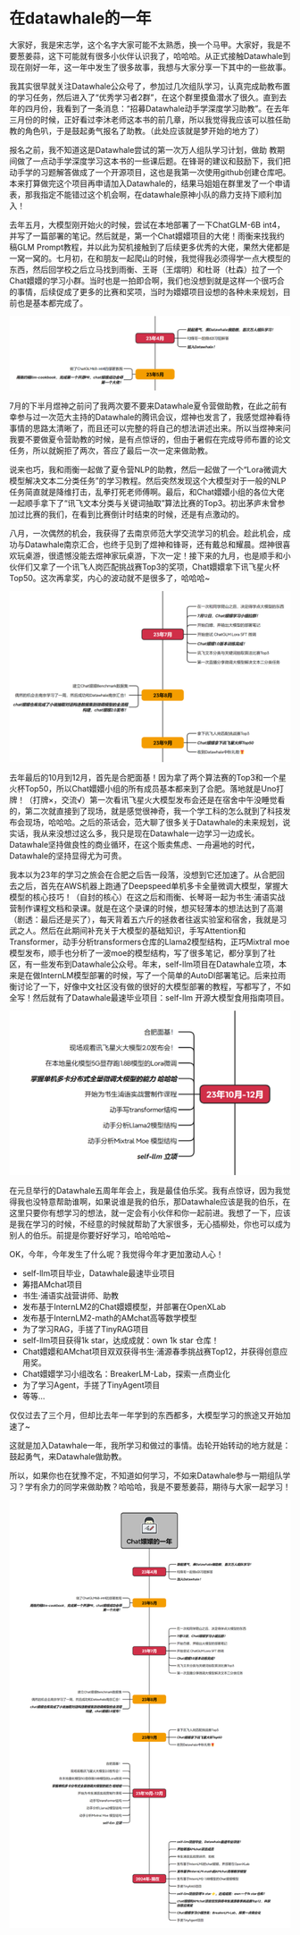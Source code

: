 # 在datawhale的一年

大家好，我是宋志学，这个名字大家可能不太熟悉，换一个马甲。大家好，我是不要葱姜蒜，这下可能就有很多小伙伴认识我了，哈哈哈。从正式接触Datawhale到现在刚好一年，这一年中发生了很多故事，我想与大家分享一下其中的一些故事。

我其实很早就关注Datawhale公众号了，参加过几次组队学习，认真完成助教布置的学习任务，然后进入了“优秀学习者2群”，在这个群里摸鱼潜水了很久。直到去年的四月份，我看到了一条消息：“招募Datawhale动手学深度学习助教”。在去年三月份的时候，正好看过李沐老师这本书的前几章，所以我觉得我应该可以胜任助教的角色叭，于是鼓起勇气报名了助教。（此处应该就是梦开始的地方了）

报名之前，我不知道这是Datawhale尝试的第一次万人组队学习计划，做助
教期间做了一点动手学深度学习这本书的一些课后题。在锋哥的建议和鼓励下，我们把动手学的习题解答做成了一个开源项目，这也是我第一次使用github创建仓库吧。本来打算做完这个项目再申请加入Datawhale的，结果马姐姐在群里发了一个申请表，那我指定不能错过这个机会啊，在datawhale原神小队的鼎力支持下顺利加入！

去年五月，大模型刚开始火的时候，尝试在本地部署了一下ChatGLM-6B int4，并写了一篇部署的笔记。然后就是，第一个Chat嬛嬛项目的大佬！雨衡来找我约稿GLM Prompt教程，并以此为契机接触到了后续更多优秀的大佬，果然大佬都是一窝一窝的。七月初，在和朋友一起爬山的时候，我觉得我必须得学一点大模型的东西，然后回学校之后立马找到雨衡、王哥（王熠明）和杜哥（杜森）拉了一个Chat嬛嬛的学习小群。当时也是一拍即合啊，我们也没想到就是这样一个很巧合的事情，后续促成了更多的比赛和奖项，当时为嬛嬛项目设想的各种未来规划，目前也是基本都完成了。

![alt text](./images/4-5.png)

7月的下半月煜神之前问了我两次要不要来Datawhale夏令营做助教，在此之前有幸参与过一次范大主持的Datawhale的腾讯会议，煜神也发言了，我感觉煜神看待事情的思路太清晰了，而且还可以完整的将自己的想法讲述出来。所以当煜神来问我要不要做夏令营助教的时候，是有点惊讶的，但由于暑假在完成导师布置的论文任务，所以就婉拒了两次，答应了最后一次一定来做助教。

说来也巧，我和雨衡一起做了夏令营NLP的助教，然后一起做了一个“Lora微调大模型解决文本二分类任务”的学习教程。然后突然发现这个大模型对于一般的NLP任务简直就是降维打击，乱拳打死老师傅啊。最后，和Chat嬛嬛小组的各位大佬一起顺手拿下了“讯飞文本分类与关键词抽取”算法比赛的Top3。初出茅庐未曾参加过比赛的我们，在看到比赛倒计时结束的时候，还是有点激动的。

八月，一次偶然的机会，我获得了去南京师范大学交流学习的机会。趁此机会，成功与Datawhale南京汇合，也终于见到了煜神和锋哥，还有戴总和耀晨。煜神很喜欢玩桌游，很遗憾没能去煜神家玩桌游，下次一定！接下来的九月，也是顺手和小伙伴们又拿了一个讯飞人岗匹配挑战赛Top3的奖项，Chat嬛嬛拿下讯飞星火杯Top50。这次再拿奖，内心的波动就不是很多了，哈哈哈~

![alt text](./images/7-8-9.png)

去年最后的10月到12月，首先是合肥面基！因为拿了两个算法赛的Top3和一个星火杯Top50，所以Chat嬛嬛小组的所有成员基本都来到了合肥。落地就是Uno打牌！（打牌×，交流√）第一次看讯飞星火大模型发布会还是在宿舍中午没睡觉看的，第二次就直接到了现场，就是感觉很神奇，我一个学工科的怎么就到了科技发布会现场，哈哈哈。之后的茶话会，范大聊了很多关于Datawhale的未来规划，说实话，我从来没想过这么多，我只是现在Datawhale一边学习一边成长。Datawhale坚持做良性的商业循环，在这个贩卖焦虑、一舟遍地的时代，Datawhale的坚持显得尤为可贵。

我本以为23年的学习之旅会在合肥之后告一段落，没想到它还加速了。从合肥回去之后，首先在AWS机器上跑通了Deepspeed单机多卡全量微调大模型，掌握大模型的核心技巧！（自封的核心）在这之后和雨衡、长琴哥一起为书生·浦语实战营制作课程文档和录课。就是在这个录课的时候，想买轻薄本的想法达到了高潮（剧透：最后还是买了），每天背着五六斤的拯救者往返实验室和宿舍，我就是习武之人。然后在此期间补充关于大模型的基础知识，手写Attention和Transformer，动手分析transformers仓库的Llama2模型结构，正巧Mixtral moe模型发布，顺手也分析了一波moe的模型结构，写了很多笔记，都分享到了社区，有一些发布到Datawhale公众号。年末，self-llm项目在Datawhale立项，本来是在做InternLM模型部署的时候，写了一个简单的AutoDl部署笔记。后来拉雨衡讨论了一下，好像中文社区没有做的很好的大模型部署的教程，写都写了，不如全写！然后就有了Datawhale最速毕业项目：self-llm 开源大模型食用指南项目。

![alt text](./images/10-12.png)

在元旦举行的Datawhale五周年年会上，我是最佳伯乐奖。我有点惊讶，因为我觉得我也没特意帮助谁啊，如果说谁是我的伯乐，那Datawhale应该是我的伯乐，在这里只要你有想学习的想法，就一定会有小伙伴和你一起前进。我想了一下，应该是我在学习的时候，不经意的时候就帮助了大家很多，无心插柳处，你也可以成为别人的伯乐。前提是你要好好学习，哈哈哈哈~

OK，今年，今年发生了什么呢？我觉得今年才更加激动人心！

- self-llm项目毕业，Datawhale最速毕业项目
- 筹措AMchat项目
- 书生·浦语实战营讲师、助教
- 发布基于InternLM2的Chat嬛嬛模型，并部署在OpenXLab
- 发布基于InternLM2-math的AMchat高等数学模型
- 为了学习RAG，手搓了TinyRAG项目
- self-llm项目获得1k star，达成成就：own 1k star 仓库！
- Chat嬛嬛和AMchat项目双双获得书生·浦源春季挑战赛Top12，并获得创意应用奖。
- Chat嬛嬛学习小组改名：BreakerLM-Lab，探索一点商业化
- 为了学习Agent，手搓了TinyAgent项目
- 等等...

仅仅过去了三个月，但却比去年一年学到的东西都多，大模型学习的旅途又开始加速了~

这就是加入Datawhale一年，我所学习和做过的事情。齿轮开始转动的地方就是：鼓起勇气，来Datawhale做助教。

所以，如果你也在犹豫不定，不知道如何学习，不如来Datawhale参与一期组队学习？学有余力的同学来做助教？哈哈哈，我是不要葱姜蒜，期待与大家一起学习！

![](./images/image.png)

